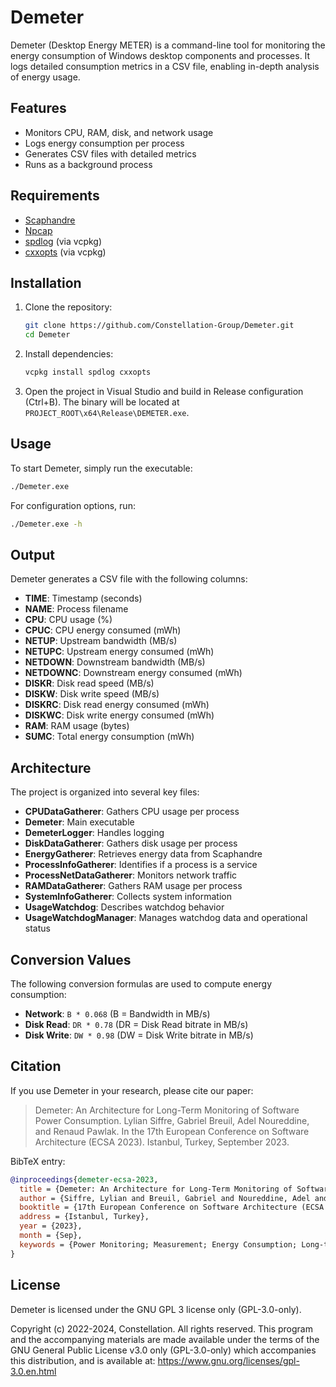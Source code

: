 # Demeter

Demeter (Desktop Energy METER) is a command-line tool for monitoring the energy consumption of Windows desktop components and processes. It logs detailed consumption metrics in a CSV file, enabling in-depth analysis of energy usage.

## Features

- Monitors CPU, RAM, disk, and network usage
- Logs energy consumption per process
- Generates CSV files with detailed metrics
- Runs as a background process

## Requirements

- [Scaphandre](https://github.com/hubblo-org/windows-rapl-driver)
- [Npcap](https://npcap.com/#download)
- [spdlog](https://github.com/gabime/spdlog) (via vcpkg)
- [cxxopts](https://github.com/jarro2783/cxxopts) (via vcpkg)

## Installation

1. Clone the repository:
    ```sh
    git clone https://github.com/Constellation-Group/Demeter.git
    cd Demeter
    ```

2. Install dependencies:
    ```sh
    vcpkg install spdlog cxxopts
    ```

3. Open the project in Visual Studio and build in Release configuration (Ctrl+B). The binary will be located at `PROJECT_ROOT\x64\Release\DEMETER.exe`.

## Usage

To start Demeter, simply run the executable:
```sh
./Demeter.exe
```

For configuration options, run:
```sh
./Demeter.exe -h
```

## Output

Demeter generates a CSV file with the following columns:

- **TIME**: Timestamp (seconds)
- **NAME**: Process filename
- **CPU**: CPU usage (%)
- **CPUC**: CPU energy consumed (mWh)
- **NETUP**: Upstream bandwidth (MB/s)
- **NETUPC**: Upstream energy consumed (mWh)
- **NETDOWN**: Downstream bandwidth (MB/s)
- **NETDOWNC**: Downstream energy consumed (mWh)
- **DISKR**: Disk read speed (MB/s)
- **DISKW**: Disk write speed (MB/s)
- **DISKRC**: Disk read energy consumed (mWh)
- **DISKWC**: Disk write energy consumed (mWh)
- **RAM**: RAM usage (bytes)
- **SUMC**: Total energy consumption (mWh)

## Architecture

The project is organized into several key files:

- **CPUDataGatherer**: Gathers CPU usage per process
- **Demeter**: Main executable
- **DemeterLogger**: Handles logging
- **DiskDataGatherer**: Gathers disk usage per process
- **EnergyGatherer**: Retrieves energy data from Scaphandre
- **ProcessInfoGatherer**: Identifies if a process is a service
- **ProcessNetDataGatherer**: Monitors network traffic
- **RAMDataGatherer**: Gathers RAM usage per process
- **SystemInfoGatherer**: Collects system information
- **UsageWatchdog**: Describes watchdog behavior
- **UsageWatchdogManager**: Manages watchdog data and operational status

## Conversion Values

The following conversion formulas are used to compute energy consumption:

- **Network**: `B * 0.068` (B = Bandwidth in MB/s)
- **Disk Read**: `DR * 0.78` (DR = Disk Read bitrate in MB/s)
- **Disk Write**: `DW * 0.98` (DW = Disk Write bitrate in MB/s)

## Citation

If you use Demeter in your research, please cite our paper:

> Demeter: An Architecture for Long-Term Monitoring of Software Power Consumption. Lylian Siffre, Gabriel Breuil, Adel Noureddine, and Renaud Pawlak. In the 17th European Conference on Software Architecture (ECSA 2023). Istanbul, Turkey, September 2023.

BibTeX entry:
```bibtex
@inproceedings{demeter-ecsa-2023,
  title = {Demeter: An Architecture for Long-Term Monitoring of Software Power Consumption},
  author = {Siffre, Lylian and Breuil, Gabriel and Noureddine, Adel and Pawlak, Renaud},
  booktitle = {17th European Conference on Software Architecture (ECSA 2023)},
  address = {Istanbul, Turkey},
  year = {2023},
  month = {Sep},
  keywords = {Power Monitoring; Measurement; Energy Consumption; Long-term Monitoring; Distributed Architecture; Software Engineering}
}
```

## License

Demeter is licensed under the GNU GPL 3 license only (GPL-3.0-only).

Copyright (c) 2022-2024, Constellation.
All rights reserved. This program and the accompanying materials are made available under the terms of the GNU General Public License v3.0 only (GPL-3.0-only) which accompanies this distribution, and is available at: https://www.gnu.org/licenses/gpl-3.0.en.html
